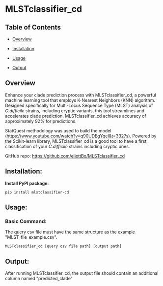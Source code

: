 # MLSTclassifier_cd

## Table of Contents

- [Overview](#overview)

- [Installation](#installation)

- [Usage](#usage)

- [Output](#output)

## Overview

Enhance your clade prediction process with MLSTclassifier_cd, a powerful machine learning tool that employs K-Nearest Neighbors (KNN) algorithm. Designed specifically for Multi-Locus Sequence Type (MLST) analysis of _C.difficile_ strains, including cryptic variants, this tool streamlines and accelerates clade prediction. MLSTclassifier_cd achieves accuracy of approximately 92% for predictions.

StatQuest methodology was used to build the model (https://www.youtube.com/watch?v=q90UDEgYqeI&t=3327s). Powered by the Scikit-learn library, MLSTclassifier_cd is a good tool to have a first classification of your _C.difficile_ strains including cryptic ones.

GitHub repo: https://github.com/eliottBo/MLSTclassifier_cd

## Installation:

**Install PyPI package:**

`pip install mlstclassifier-cd`

## Usage:

### Basic Command:

The query csv file must have the same structure as the example "MLST_file_example.csv".

`MLSTclassifier_cd [query csv file path] [output path]`

## Output:

After running MLSTclassifier_cd, the output file should contain an additional column named "predicted_clade"